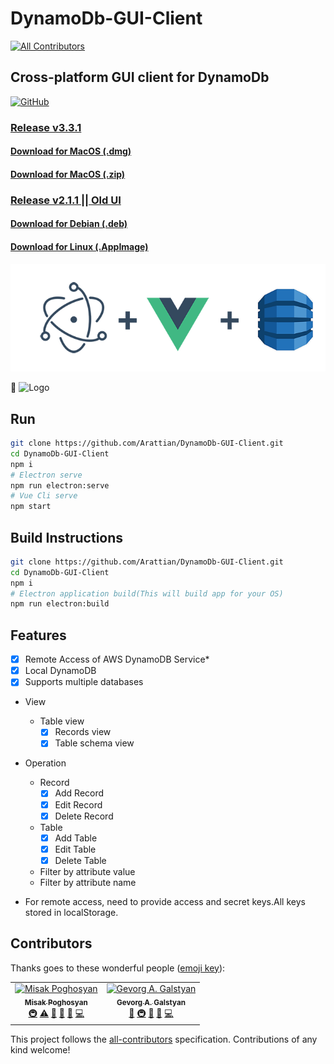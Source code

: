 # DynamoDb-GUI-Client

[![All Contributors](https://img.shields.io/badge/all_contributors-2-orange.svg?style=flat-square)](#contributors)

## Cross-platform GUI client for DynamoDb

[![GitHub](https://img.shields.io/github/license/mashape/apistatus.svg)](https://github.com/Arattian/DynamoDb-GUI-Client/blob/master/LICENSE)

### [Release v3.3.1](https://github.com/Arattian/DynamoDb-GUI-Client/releases/tag/3.3.1)

#### [Download for MacOS (.dmg)](https://github.com/Arattian/DynamoDb-GUI-Client/releases/download/3.3.1/DynamoDbGUI-mac-3.3.1.dmg)

#### [Download for MacOS (.zip)](https://github.com/Arattian/DynamoDb-GUI-Client/releases/download/3.3.1/DynamoDbGUI-mac-3.3.1.zip)

### [Release v2.1.1 || Old UI](https://github.com/Arattian/DynamoDb-GUI-Client/releases/tag/v2.1.1)

#### [Download for Debian (.deb)](https://github.com/Arattian/DynamoDb-GUI-Client/releases/download/v2.1.1/DynamoDbGUI-linux-amd64-2.1.1.deb)

#### [Download for Linux (.AppImage)](https://github.com/Arattian/DynamoDb-GUI-Client/releases/download/v2.1.1/DynamoDbGUI-linux-x86_64-2.1.1.AppImage)

![Logo](src/assets/git-logo.png)

:eyes:
![Logo](https://i.imgur.com/24jcqzs.png)

## Run

```bash
git clone https://github.com/Arattian/DynamoDb-GUI-Client.git
cd DynamoDb-GUI-Client
npm i
# Electron serve
npm run electron:serve
# Vue Cli serve
npm start
```

## Build Instructions

```bash
git clone https://github.com/Arattian/DynamoDb-GUI-Client.git
cd DynamoDb-GUI-Client
npm i
# Electron application build(This will build app for your OS)
npm run electron:build
```

## Features

- [x] Remote Access of AWS DynamoDB Service\*
- [x] Local DynamoDB
- [x] Supports multiple databases
- View
  - Table view
    - [x] Records view
    - [x] Table schema view
- Operation

  - Record
    - [x] Add Record
    - [x] Edit Record
    - [x] Delete Record
  - Table
    - [x] Add Table
    - [x] Edit Table
    - [x] Delete Table
  - Filter by attribute value
  - Filter by attribute name

- For remote access, need to provide access and secret keys.All keys stored in localStorage.

## Contributors

Thanks goes to these wonderful people ([emoji key](https://allcontributors.org/docs/en/emoji-key)):

<!-- ALL-CONTRIBUTORS-LIST:START - Do not remove or modify this section -->
<!-- prettier-ignore -->
<table><tr><td align="center"><a href="https://github.com/Arattian"><img src="https://avatars3.githubusercontent.com/u/36269636?v=4" width="100px;" alt="Misak Poghosyan"/><br /><sub><b>Misak Poghosyan</b></sub></a><br /><a href="#infra-Arattian" title="Infrastructure (Hosting, Build-Tools, etc)">🚇</a> <a href="https://github.com/Arattian/DynamoDb-GUI-Client/commits?author=Arattian" title="Tests">⚠️</a> <a href="#talk-Arattian" title="Talks">📢</a> <a href="#tool-Arattian" title="Tools">🔧</a> <a href="#maintenance-Arattian" title="Maintenance">🚧</a> <a href="https://github.com/Arattian/DynamoDb-GUI-Client/commits?author=Arattian" title="Code">💻</a></td><td align="center"><a href="https://github.com/gevorggalstyan"><img src="https://avatars2.githubusercontent.com/u/2598355?v=4" width="100px;" alt="Gevorg A. Galstyan"/><br /><sub><b>Gevorg A. Galstyan</b></sub></a><br /><a href="#ideas-gevorggalstyan" title="Ideas, Planning, & Feedback">🤔</a> <a href="#infra-gevorggalstyan" title="Infrastructure (Hosting, Build-Tools, etc)">🚇</a> <a href="#maintenance-gevorggalstyan" title="Maintenance">🚧</a> <a href="#talk-gevorggalstyan" title="Talks">📢</a> <a href="https://github.com/Arattian/DynamoDb-GUI-Client/commits?author=gevorggalstyan" title="Code">💻</a></td></tr></table>

<!-- ALL-CONTRIBUTORS-LIST:END -->

This project follows the [all-contributors](https://github.com/all-contributors/all-contributors) specification. Contributions of any kind welcome!

